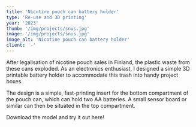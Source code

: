 ```yaml
---
title: 'Nicotine pouch can battery holder'
type: 'Re-use and 3D printing'
year: '2023'
thumb: '/img/projects/snus.jpg'
image: '/img/projects/snus.jpg'
image_alt: 'Nicotine pouch can battery holder'
client: '-'
---
```

After legalisation of nicotine pouch sales in Finland, the plastic waste from these cans exploded. As an electronics enthusiast, I designed a simple 3D printable battery holder to accommodate this trash into handy project boxes.

The design is a simple, fast-printing insert for the bottom compartment of the pouch can, which can hold two AA batteries. A small sensor board or similar can then be situated in the top compartment.

Download the model and try it out here!
